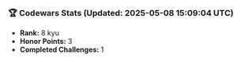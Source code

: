 ### 🏆 Codewars Stats (Updated: 2025-05-08 15:09:04 UTC)

- **Rank:** 8 kyu
- **Honor Points:** 3
- **Completed Challenges:** 1
